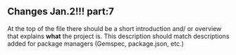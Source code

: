 ## Changes Jan.2!!! part:7

At the top of the file there should be a short introduction and/ or overview that explains **what** the project is. This description should match descriptions added for package managers (Gemspec, package.json, etc.)
